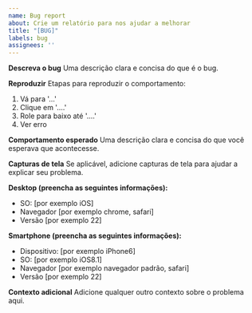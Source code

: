 ```yaml
---
name: Bug report
about: Crie um relatório para nos ajudar a melhorar
title: "[BUG]"
labels: bug
assignees: ''
---
```


**Descreva o bug**
Uma descrição clara e concisa do que é o bug.

**Reproduzir**
Etapas para reproduzir o comportamento:
1. Vá para '...'
2. Clique em '....'
3. Role para baixo até '....'
4. Ver erro

**Comportamento esperado**
Uma descrição clara e concisa do que você esperava que acontecesse.

**Capturas de tela**
Se aplicável, adicione capturas de tela para ajudar a explicar seu problema.

**Desktop (preencha as seguintes informações):**
  - SO: [por exemplo iOS]
  - Navegador [por exemplo chrome, safari]
  - Versão [por exemplo 22]

**Smartphone (preencha as seguintes informações):**
  - Dispositivo: [por exemplo iPhone6]
  - SO: [por exemplo iOS8.1]
  - Navegador [por exemplo navegador padrão, safari]
  - Versão [por exemplo 22]

**Contexto adicional**
Adicione qualquer outro contexto sobre o problema aqui.
